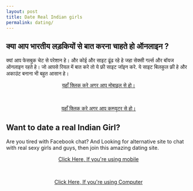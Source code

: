 ```yaml
---
layout: post
title: Date Real Indian girls
permalink: dating/
---
```


<div class="jumbotron">
  <h2>क्या आप भारतीय लड़कियों से बात करना चाहते हो ऑनलाइन ?</h2>
  <p> क्यां आप फेसबुक चेट से परेशान हे।  और कोई और साइट ढूंढ रहे हे जहा सेक्सी गर्ल्स और बॉयज ऑनलाइन रहते हे।  जो आपसे रियल में बात करे तो ये फ्री साइट जॉइन करे. ये साइट बिलकुल फ्री हे और अकाउंट बनाना भी बहुत आसान हे। </p>
  <center>
  <p><a class="btn btn-primary btn-lg" href="http://goo.gl/8rbTnc" role="button"> यहाँ क्लिक करे अगर आप मोबाइल से हो।</a></p><br/>

<p><a class="btn btn-primary btn-lg" href="http://goo.gl/grxE7j" role="button"> यहाँ क्लिक करे अगर आप कम्प्यूटर से हो। </a></p>
</center>

</div>


<div class="jumbotron">
  <h2>Want to date a real Indian Girl?</h2>
  <p> Are you tired with Facebook chat? And Looking for alternative site to chat with real sexy girls and guys, then join this amazing dating site.</p>
  <center><p><a class="btn btn-primary btn-lg" href="http://goo.gl/8rbTnc" role="button"> Click Here, If you're using mobile </a></p><br/>
  <p><a class="btn btn-primary btn-lg" href="http://goo.gl/grxE7j" role="button"> Click Here, If you're using Computer </a></p>
  </center>
</div>


